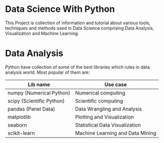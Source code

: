 # Data Science With Python

This Project is collection of information and tutorial about various tools, techniques and methods used in Data Science comprising Data Analysis, Visualization and Machine Learning.

# Data Analysis

Python have collection of some of the best libraries which rules in data analysis world. Most popular of them are:

|Lib name| Use case|
|--------|---------|
|numpy (Numerical Python)| Numerical computing|
|scipy (Scientific Python)| Scientific computing|
|pandas (Panel Data)| Data Wrangling and Analysis|
|matplotlib| Plotting and Visualization|
|seaborn| Statistical Data Visualization|
|scikit-learn| Machine Learning and Data Mining|